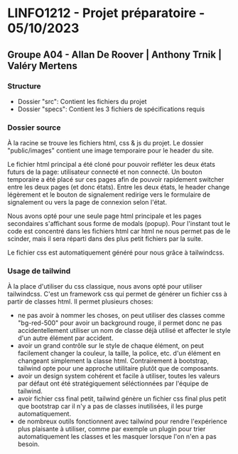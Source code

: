 # LINFO1212 - Projet préparatoire - 05/10/2023
## Groupe A04 - Allan De Roover | Anthony Trnik | Valéry Mertens

### Structure
- Dossier "src": Contient les fichiers du projet
- Dossier "specs": Contient les 3 fichiers de spécifications requis

### Dossier source
À la racine se trouve les fichiers html, css & js du projet. Le dossier "public/images" contient une image temporaire pour le header du site.

Le fichier html principal a été cloné pour pouvoir refléter les deux états futurs de la page: utilisateur connecté et non connecté. Un bouton temporaire a été placé sur ces pages afin de pouvoir rapidement switcher entre les deux pages (et donc états).
Entre les deux états, le header change légèrement et le bouton de signalement redirige vers le formulaire de signalement ou vers la page de connexion selon l'état.

Nous avons opté pour une seule page html principale et les pages secondaires s'affichant sous forme de modals (popup). Pour l'instant tout le code est concentré dans les fichiers html car html ne nous permet pas de le scinder, mais il sera réparti dans des plus petit fichiers par la suite.

Le fichier css est automatiquement généré pour nous grâce à tailwindcss.


### Usage de tailwind
À la place d'utiliser du css classique, nous avons opté pour utiliser tailwindcss. C'est un framework css qui permet de générer un fichier css à partir de classes html. Il permet plusieurs choses: 
- ne pas avoir à nommer les choses, on peut utiliser des classes comme "bg-red-500" pour avoir un background rouge, il permet donc ne pas accidentellement utiliser un nom de classe déjà utilisé et affecter le style d'un autre élément par accident.
- avoir un grand contrôle sur le style de chaque élément, on peut facilement changer la couleur, la taille, la police, etc. d'un élément en changeant simplement la classe html. Contrairement à bootstrap, tailwind opte pour une approche utilitaire plutôt que de composants. 
- avoir un design system cohérent et facile à utiliser, toutes les valeurs par défaut ont été stratégiquement séléctionnées par l'équipe de tailwind. 
- avoir fichier css final petit, tailwind génère un fichier css final plus petit que bootstrap car il n'y a pas de classes inutilisées, il les purge automatiquement. 
- de nombreux outils fonctionnent avec tailwind pour rendre l'expérience plus plaisante à utiliser, comme par exemple un plugin pour trier automatiquement les classes et les masquer lorsque l'on n'en a pas besoin.
